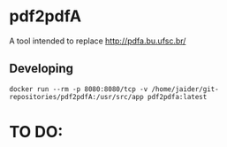 # pdf2pdfA

A tool intended to replace http://pdfa.bu.ufsc.br/

## Developing

```
docker run --rm -p 8080:8080/tcp -v /home/jaider/git-repositories/pdf2pdfA:/usr/src/app pdf2pdfa:latest
```

# TO DO:
